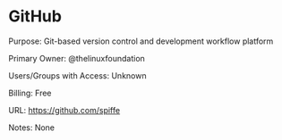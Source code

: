 # GitHub

Purpose: Git-based version control and development workflow platform

Primary Owner: @thelinuxfoundation

Users/Groups with Access: Unknown

Billing: Free

URL: https://github.com/spiffe

Notes: None
